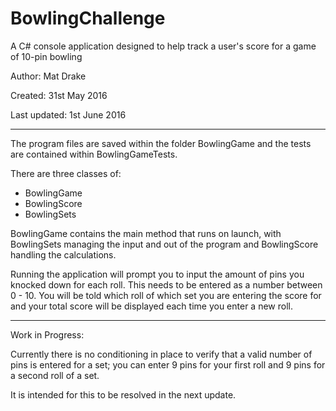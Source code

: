 # BowlingChallenge

A C# console application designed to help track a user's score for a game of 10-pin bowling

Author: Mat Drake

Created: 31st May 2016

Last updated: 1st June 2016

----------

The program files are saved within the folder BowlingGame and the tests are contained within BowlingGameTests.

There are three classes of:
- BowlingGame
- BowlingScore
- BowlingSets

BowlingGame contains the main method that runs on launch, with BowlingSets managing the input and out of the program and BowlingScore handling the calculations.

Running the application will prompt you to input the amount of pins you knocked down for each roll. This needs to be entered as a number between 0 - 10. You will be told which roll of which set you are entering the score for and your total score will be displayed each time you enter a new roll.

----------

Work in Progress:

Currently there is no conditioning in place to verify that a valid number of pins is entered for a set; you can enter 9 pins for your first roll and 9 pins for a second roll of a set.

It is intended for this to be resolved in the next update.
